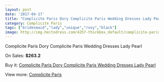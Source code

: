 ```yaml
---
layout: post
date: '2017-04-17'
title: "Complicite Paris Dory Complicite Paris Wedding Dresses Lady Pearl"
category: Complicite Paris
tags: ["bridesmaid","lady","unique","rosy","black"]
image: http://img.hectodress.com/4257-thickbox_default/complicite-paris-dory-complicite-paris-wedding-dresses-lady-pearl.jpg
---
```

Complicite Paris Dory Complicite Paris Wedding Dresses Lady Pearl

On Sales: **$263.2**
<a href="https://www.hectodress.com/complicite-paris/2187-complicite-paris-dory-complicite-paris-wedding-dresses-lady-pearl.html"><amp-img layout="responsive" width="600" height="600" src="//img.hectodress.com/4257-thickbox_default/complicite-paris-dory-complicite-paris-wedding-dresses-lady-pearl.jpg" alt="Complicite Paris Dory Complicite Paris Wedding Dresses Lady Pearl 0" /></a>

Buy it: [Complicite Paris Dory Complicite Paris Wedding Dresses Lady Pearl](https://www.hectodress.com/complicite-paris/2187-complicite-paris-dory-complicite-paris-wedding-dresses-lady-pearl.html "Complicite Paris Dory Complicite Paris Wedding Dresses Lady Pearl")

View more: [Complicite Paris](https://www.hectodress.com/37-complicite-paris "Complicite Paris")